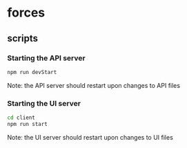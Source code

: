 # forces

## scripts

### Starting the API server

```bash
npm run devStart
```

Note: the API server should restart upon changes to API files

### Starting the UI server

```bash
cd client
npm run start
```

Note: the UI server should restart upon changes to UI files
